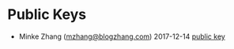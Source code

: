 # Public Keys

* Minke Zhang (mzhang@blogzhang.com) 2017-12-14 [public key](82DC1E526FD17DA6655065C8B7FFF98ACE97B91F.pub)
